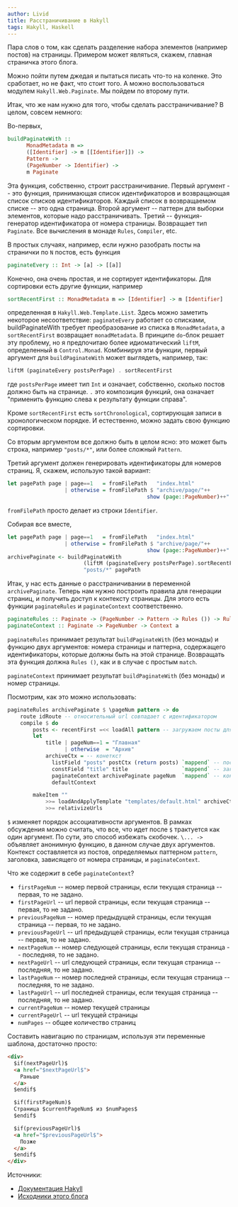 ```yaml
---
author: Livid
title: Расстраничивание в Hakyll
tags: Hakyll, Haskell
---
```


Пара слов о том, как сделать разделение набора элементов (например постов) на страницы. Примером может являться, скажем, главная страничка этого блога.

<!--more-->

Можно пойти путем джедая и пытаться писать что-то на коленке. Это сработает, но не факт, что стоит того. А можно воспользоваться модулем `Hakyll.Web.Paginate`. Мы пойдем по второму пути.

Итак, что же нам нужно для того, чтобы сделать расстраничивание? В целом, совсем немного:

Во-первых,
```haskell
buildPaginateWith ::
      MonadMetadata m =>
      ([Identifier] -> m [[Identifier]]) ->
      Pattern ->
      (PageNumber -> Identifier) ->
      m Paginate
```

Эта функция, собственно, строит расстраничивание. Первый аргумент -- это функция, принимающая список идентификаторов и возвращающая список списков идентификаторов. Каждый список в возвращаемом списке -- это одна страница. Второй аргумент -- паттерн для выборки элементов, которые надо расстраничивать. Третий -- функция-генератор идентификатора от номера страницы. Возвращает тип `Paginate`. Все вычисления в монаде `Rules`, `Compiler`, etc.

В простых случаях, например, если нужно разобрать посты на странички по `N` постов, есть функция
```haskell
paginateEvery :: Int -> [a] -> [[a]]
```
Конечно, она очень простая, и не сортирует идентификаторы. Для сортировки есть другие функции, например
```haskell
sortRecentFirst :: MonadMetadata m => [Identifier] -> m [Identifier]
```
определенная в `Hakyll.Web.Template.List`. Здесь можно заметить некоторое несоответствие: `paginateEvery` работает со списками, buildPaginateWith требует преобразование из списка в `MonadMetadata`, а `sortRecentFirst` возвращает `monadMetadata`. В принципе `do`-блок решает эту проблему, но я предпочитаю более идиоматический `liftM`, определенный в `Control.Monad`. Комбинируя эти функции, первый аргумент для `buildPaginateWith` может выглядеть, например, так:
```haskell
liftM (paginateEvery postsPerPage) . sortRecentFirst
```
где `postsPerPage` имеет тип `Int` и означает, собственно, сколько постов должно быть на странице. `.` это композиция функций, она означает "применить функцию слева к результату функции справа".

Кроме `sortRecentFirst` есть `sortChronological`, сортирующая записи в хронологическом порядке. И естественно, можно задать свою функцию сортировки.

Со вторым аргументом все должно быть в целом ясно: это может быть строка, например `"posts/*"`, или более сложный `Pattern`.

Третий аргумент должен генерировать идентификаторы для номеров страниц. Я, скажем, использую такой вариант:
```haskell
let pagePath page | page==1   = fromFilePath   "index.html"
                  | otherwise = fromFilePath $ "archive/page/"++
                                            show (page::PageNumber)++".html"
```

`fromFilePath` просто делает из строки `Identifier`.

Собирая все вместе,

```haskell
let pagePath page | page==1   = fromFilePath   "index.html"
                  | otherwise = fromFilePath $ "archive/page/"++
                                            show (page::PageNumber)++".html"
archivePaginate <- buildPaginateWith
                        (liftM (paginateEvery postsPerPage).sortRecentFirst)
                        "posts/*" pagePath
```

Итак, у нас есть данные о расстраничивании в переменной `archivePaginate`. Теперь нам нужно построить правила для генерации страниц, и получить доступ к контексту страницы. Для этого есть функции `paginateRules` и `paginateContext` соответственно.

```haskell
paginateRules :: Paginate -> (PageNumber -> Pattern -> Rules ()) -> Rules ()
paginateContext :: Paginate -> PageNumber -> Context a
```

`paginateRules` принимает результат `buildPaginateWith` (без монады) и функцию двух аргументов: номера страницы и паттерна, содержащего идентификаторы, которые должны быть на этой странице. Возвращать эта функция должна `Rules ()`, как и в случае с простым `match`.

`paginateContext` принимает результат `buildPaginateWith` (без монады) и номер страницы.

Посмотрим, как это можно использовать:
```haskell
paginateRules archivePaginate $ \pageNum pattern -> do
    route idRoute -- относительный url совпадает с идентификатором
    compile $ do
        posts <- recentFirst =<< loadAll pattern -- загружаем посты для данной страницы
        let
            title | pageNum==1 = "Главная"
                  | otherwise  = "Архив"
            archiveCtx = -- конеткст
              listField "posts" postCtx (return posts) `mappend` -- посты
              constField "title" title                 `mappend` -- заголовок
              paginateContext archivePaginate pageNum  `mappend` -- контекст страницы
              defaultContext

        makeItem ""
            >>= loadAndApplyTemplate "templates/default.html" archiveCtx
            >>= relativizeUrls
```
`$` изменяет порядок ассоциативности аргументов. В рамках обсуждения можно считать, что все, что идет после `$` трактуется как один аргумент. По сути, это способ избежать скобочек. `\... ->` объявляет анонимную функцию, в данном случае двух аргументов.
Контекст составляется из постов, определяемых паттерном `pattern`, заголовка, зависящего от номера страницы, и `paginateContext`.

Что же содержит в себе `paginateContext`?

* `firstPageNum` -- номер первой страницы, если текущая страница -- первая, то не задано.
* `firstPageUrl` -- url первой страницы, если текущая страница -- первая, то не задано.
* `previousPageNum` -- номер предыдущей страницы, если текущая страница -- первая, то не задано.
* `previousPageUrl` -- url предыдущей страницы, если текущая страница -- первая, то не задано.
* `nextPageNum` -- номер следующей страницы, если текущая страница -- последняя, то не задано.
* `nextPageUrl` -- url следующей страницы, если текущая страница -- последняя, то не задано.
* `lastPageNum` -- номер последней страницы, если текущая страница -- последняя, то не задано.
* `lastPageUrl` -- url последней страницы, если текущая страница -- последняя, то не задано.
* `currentPageNum` -- номер текущей страницы
* `currentPageUrl` -- url текущей страницы
* `numPages` -- общее количество страниц

Составить навигацию по страницам, используя эти переменные шаблона, достаточно просто:

```html
<div>
  $if(nextPageUrl)$
  <a href="$nextPageUrl$">
    Раньше
  </a>
  $endif$

  $if(firstPageNum)$
  Страница $currentPageNum$ из $numPages$
  $endif$

  $if(previousPageUrl)$
  <a href="$previousPageUrl$">
    Позже
  </a>
  $endif$
</div>
```

Источники:

* [Документация Hakyll](http://jaspervdj.be/hakyll/reference/index.html)
* [Исходники этого блога](https://github.com/lierdakil/hakyll-livid.pp.ru/blob/master/site.hs)
